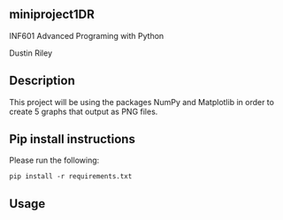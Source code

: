 ## miniproject1DR
INF601 Advanced Programing with Python

Dustin Riley
## Description
This project will be using the packages NumPy and Matplotlib in order to create 5 graphs that output as PNG files.
## Pip install instructions
Please run the following:
```
pip install -r requirements.txt
```
## Usage
